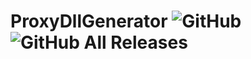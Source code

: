 # ProxyDllGenerator ![GitHub](https://img.shields.io/github/license/mobile46/ProxyDllGenerator) ![GitHub All Releases](https://img.shields.io/github/downloads/mobile46/ProxyDllGenerator/total)
